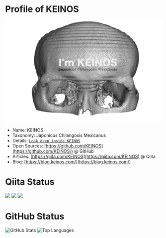 # Profile of KEINOS

[![](Official_image_of_KEINOS.png "The real scanned skull of KEINOS")](https://github.com/KEINOS/CalacaDeKEINOS)

- Name: KEINOS
- Taxonomy: Japonicus Chilangosis Mexicanus
- Details: [`Look deep inside KEINOS`](https://github.com/KEINOS/CalacaDeKEINOS "Download The Skull Data of KEINOS")
- Open Sources: [https://github.com/KEINOS](https://github.com/KEINOS/) @ GitHub
- Articles: [https://qiita.com/KEINOS](https://qiita.com/KEINOS) @ Qiita
- Blog: [https://blog.keinos.com/](https://blog.keinos.com/)

# Qiita Status

[![](https://qiita-badge.apiapi.app/s/KEINOS/posts.svg)](http://qiita.com/KEINOS "My articles of Qiita")
[![](https://qiita-badge.apiapi.app/s/KEINOS/contributions.svg)](http://qiita.com/KEINOS "My Qiita contributions")
[![](https://qiita-badge.apiapi.app/s/KEINOS/followers.svg)](http://qiita.com/KEINOS "My Qiita followers")

# GitHub Status

![GitHub Stats](https://github-readme-stats.vercel.app/api?username=KEINOS&count_private=true&show_icons=true&theme=buefy)
![Top Languages](https://github-readme-stats.vercel.app/api/top-langs/?username=KEINOS&layout=compact&theme=buefy)
